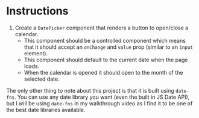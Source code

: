 # Instructions

1. Create a `DatePicker` component that renders a button to open/close a calendar.
   - This component should be a controlled component which means that it should accept an `onChange` and `value` prop (similar to an `input` element).
   - This component should default to the current date when the page loads.
   - When the calendar is opened it should open to the month of the selected date.

The only other thing to note about this project is that it is built using `date-fns`. You can use any date library you want (even the built in JS Date API), but I will be using `date-fns` in my walkthrough video as I find it to be one of the best date libraries available.
